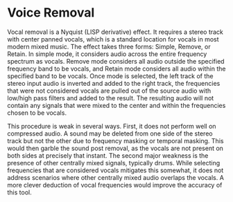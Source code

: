 Voice Removal
=============

Vocal removal is a Nyquist (LISP derivative) effect. It requires a stereo track with center panned vocals, which is a standard location for vocals in most modern mixed music. The effect takes three forms: Simple, Remove, or Retain. In simple mode, it considers audio across the entire frequency spectrum as vocals. Remove mode considers all audio outside the specified frequency band to be vocals, and Retain mode considers all audio within the specified band to be vocals. Once mode is selected, the left track of the stereo input audio is inverted and added to the right track, the frequencies that were not considered vocals are pulled out of the source audio with low/high pass filters and added to the result. The resulting audio will not contain any signals that were mixed to the center and within the frequencies chosen to be vocals.

This procedure is weak in several ways. First, it does not perform well on compressed audio. A sound may be deleted from one side of the stereo track but not the other due to frequency masking or temporal masking. This would then garble the sound post removal, as the vocals are not present on both sides at precisely that instant. The second major weakness is the presence of other centrally mixed signals, typically drums. While selecting frequencies that are considered vocals mitigates this somewhat, it does not address scenarios where other centrally mixed audio overlaps the vocals. A more clever deduction of vocal frequencies would improve the accuracy of this tool.

